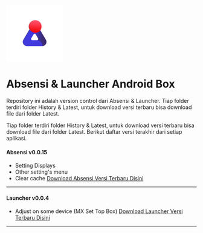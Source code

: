 
![Logo](https://github.com/ibnunaufal/stb-launcher/raw/master/Logo-new.png)


# Absensi & Launcher Android Box

Repository ini adalah version control dari Absensi & Launcher.
Tiap folder terdiri folder History & Latest, untuk download versi terbaru bisa download file dari folder Latest.

Tiap folder terdiri folder History & Latest, untuk download versi terbaru bisa download file dari folder Latest. Berikut daftar versi terakhir dari setiap aplikasi.


#### Absensi v0.0.15
- Setting Displays
- Other setting's menu
- Clear cache
[Download Absensi Versi Terbaru Disini](https://raw.githubusercontent.com/ibnunaufal/stb-launcher/master/Absensi/Latest/app-debug.apk "Download Absensi Versi Terbaru Disini")
---
#### Launcher v0.0.4

- Adjust on some device (MX Set Top Box)
[Download Launcher Versi Terbaru Disini](https://raw.githubusercontent.com/ibnunaufal/stb-launcher/master/Launcher/Latest/app-release.apk "Download Launcher Versi Terbaru Disini")
---
